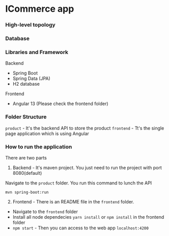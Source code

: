 # ICommerce app

### High-level topology

### Database 


### Libraries and Framework

Backend
- Spring Boot
- Spring Data (JPA)
- H2 database

Frontend
- Angular 13 (Please check the frontend folder)

### Folder Structure

`product` - It's the backend API to store the product
`frontend` - Tt's the single page application which is using Angular

### How to run the application

There are two parts
1) Backend - It's maven project. You just need to run the project with port 8080(default)

Navigate to the `product` folder. You run this command to lunch the API

```
mvn spring-boot:run
```

2) Frontend - There is an README file in the `frontend` folder. 

- Navigate to the `frontend` folder
- Install all node dependecies `yarn install` or `npm install` in the frontend folder
- `npm start` - Then you can access to the web app `localhost:4200`

